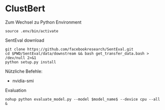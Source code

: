 # ClustBert

Zum Wechsel zu Python Environment

    source .env/bin/activate

SentEval download

    git clone https://github.com/facebookresearch/SentEval.git
    cd $PWD/SentEval/data/downstream && bash get_transfer_data.bash > /dev/null 2>&1
    python setup.py install

Nützliche Befehle:

- nvidia-smi

Evaluation

    nohup python evaluate_model.py --model $model_name$ --device cpu --all &

